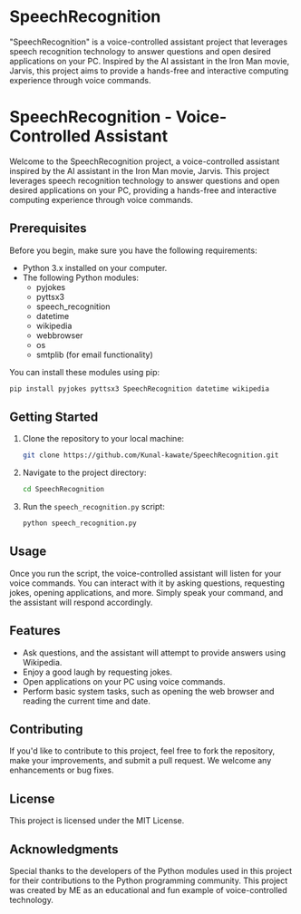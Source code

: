 # SpeechRecognition
"SpeechRecognition" is a voice-controlled assistant project that leverages speech recognition technology to answer questions and open desired applications on your PC. Inspired by the AI assistant in the Iron Man movie, Jarvis, this project aims to provide a hands-free and interactive computing experience through voice commands.

# SpeechRecognition - Voice-Controlled Assistant

Welcome to the SpeechRecognition project, a voice-controlled assistant inspired by the AI assistant in the Iron Man movie, Jarvis. This project leverages speech recognition technology to answer questions and open desired applications on your PC, providing a hands-free and interactive computing experience through voice commands.

## Prerequisites

Before you begin, make sure you have the following requirements:

- Python 3.x installed on your computer.
- The following Python modules:
  - pyjokes
  - pyttsx3
  - speech_recognition
  - datetime
  - wikipedia
  - webbrowser
  - os
  - smtplib (for email functionality)

You can install these modules using pip:

```bash
pip install pyjokes pyttsx3 SpeechRecognition datetime wikipedia
```

## Getting Started

1. Clone the repository to your local machine:

   ```bash
   git clone https://github.com/Kunal-kawate/SpeechRecognition.git
   ```

2. Navigate to the project directory:

   ```bash
   cd SpeechRecognition
   ```

3. Run the `speech_recognition.py` script:

   ```bash
   python speech_recognition.py
   ```

## Usage

Once you run the script, the voice-controlled assistant will listen for your voice commands. You can interact with it by asking questions, requesting jokes, opening applications, and more. Simply speak your command, and the assistant will respond accordingly.

## Features

- Ask questions, and the assistant will attempt to provide answers using Wikipedia.
- Enjoy a good laugh by requesting jokes.
- Open applications on your PC using voice commands.
- Perform basic system tasks, such as opening the web browser and reading the current time and date.

## Contributing

If you'd like to contribute to this project, feel free to fork the repository, make your improvements, and submit a pull request. We welcome any enhancements or bug fixes.

## License

This project is licensed under the MIT License.

## Acknowledgments

Special thanks to the developers of the Python modules used in this project for their contributions to the Python programming community. This project was created by ME as an educational and fun example of voice-controlled technology.

